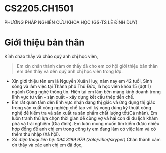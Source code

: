 # CS2205.CH1501
PHƯƠNG PHÁP NGHIÊN CỨU KHOA HỌC (GS-TS LÊ ĐÌNH DUY)
# Giới thiệu bản thân
Kính chào thầy và chào quý anh chị học viên,
> Em xin chân thành cảm ơn thầy đã cho em cơ hội giới thiệu bản thân em đến thầy và đến quý anh chị học viên trong lớp.
* Xin giới thiệu tên em là Nguyễn Xuân Huy, năm nay em 42 tuổi, Sinh sống và làm việc tại Thành phố Thủ Đức, là học viên khóa 15 (đợt 1) ngành Công nghệ thông tin.
Hiện tại em làm bên mảng kinh doanh trong lĩnh vực tư vấn – sản xuất – xây dựng kết cấu thép tiền chế.
* Em rất quan tâm đến lĩnh vực nhận dạng thị giác và ứng dụng thị giác trong sản xuất công nghiệp chế tạo với kỳ vọng dùng kỹ thuật công nghệ để kiểm tra và sản xuất ra sản phẩm chất lượng tốt(Cá nhân). Em luôn tranh thủ lựa chọn thời gian để cùng vợ và hai con đi du lịch khám phá và trải nghiệm (Gia đình). Em luôn mong muốn tìm kiếm được nhiều hợp đồng để anh chị em trong công ty em đang làm có việc làm và có thêm thu nhập (Xã hội).
* *Số điện thoại liên hệ: 094 3199 979 (zalo/viber/skyper)*
Chân thành cảm ơn thầy và các anh chị em đã đọc,
